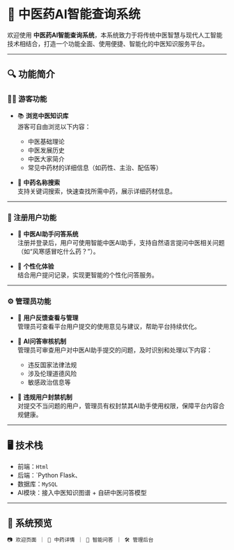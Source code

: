 # 🌿 中医药AI智能查询系统

欢迎使用 **中医药AI智能查询系统**，本系统致力于将传统中医智慧与现代人工智能技术相结合，打造一个功能全面、使用便捷、智能化的中医知识服务平台。

---

## 🔍 功能简介

### 🧑‍💻 游客功能

- 📚 **浏览中医知识库**  
  游客可自由浏览以下内容：
  - 中医基础理论
  - 中医发展历史
  - 中医大家简介
  - 常见中药材的详细信息（如药性、主治、配伍等）

- 🔎 **中药名称搜索**  
  支持关键词搜索，快速查找所需中药，展示详细药材信息。

---

### 🔐 注册用户功能

- 🤖 **中医AI助手问答系统**  
  注册并登录后，用户可使用智能中医AI助手，支持自然语言提问中医相关问题（如“风寒感冒吃什么药？”）。

- 🧠 **个性化体验**  
  结合用户提问记录，实现更智能的个性化问答服务。

---

### ⚙️ 管理员功能

- 📨 **用户反馈查看与管理**  
  管理员可查看平台用户提交的使用意见与建议，帮助平台持续优化。

- 🧾 **AI问答审核机制**  
  管理员可审查用户对中医AI助手提交的问题，及时识别和处理以下内容：
  - 违反国家法律法规
  - 涉及伦理道德风险
  - 敏感政治信息等

- 🚫 **违规用户封禁机制**  
  对提交不当问题的用户，管理员有权封禁其AI助手使用权限，保障平台内容合规健康。

---

## 🖥️ 技术栈

- 前端：`Html` 
- 后端：`Python Flask、
- 数据库：`MySQL` 
- AI模块：接入中医知识图谱 + 自研中医问答模型

---

## 📸 系统预览



```bash
📷 欢迎页面 ｜ 🧾 中药详情 ｜ 🤖 智能问答 ｜ 🛠 管理后台
